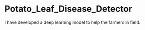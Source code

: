 # Potato_Leaf_Disease_Detector
 I have developed a deep learning model to help the farmers in field.
